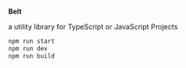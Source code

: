 **Belt**

a utility library for TypeScript or JavaScript Projects

```js
npm run start
npm run dev
npm run build
```
